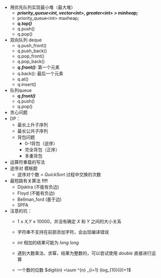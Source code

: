 * 用优先队列实现最小堆（最大堆）
  * ***priority_queue\<int, vector\<int>, greater\<int> > minheap;***
  * priority_queue\<int> maxheap;
  * ***q.top()***
  * q.push()
  * q.pop()
* 双向队列 deque
  * q.push_front()
  * q.push_back()
  * q.pop_front()
  * q.pop_back()
  * ***q.front()***: 第一个元素
  * q.back(): 最后一个元素
  * q.at()
  * q.insert()
* 队列queue
  * ***q.front()***
  * q.push()
  * q.pop()
* 贪心问题
* DP：
  * 最长上升子序列
  * 最长公共子序列
  * 背包问题
    * 0-1背包（逆序）
    * 完全背包（正序）
    * 多重背包
* 运算符重载的写法
* 逆序对 模板题
  * 逆序对个数 = *QuickSort* 过程中交换的次数
* 最短路有关算法 **!!!!** 
  * Dijsktra (不能有负边)
  * Floyd (不能有负边)
  * Bellman_ford (基于边)
  * SPFA
* 注意的坑：
  * 1 ≤ *X,Y* ≤ 10000，并没有确定 *X* 和 *Y* 之间的大小关系

  * 字符串不支持在前部添加字符，会出现编译错误

  * *int* 相加的结果可能为 *long long*

  * 遇到大数乘法、求幂，结果为整数的，可以尝试使用 *double* 直接进行运算

  * 一个数的位数 $digit(n) =\sum ^{n} _{i=1} (log_{10}(i))+1$


